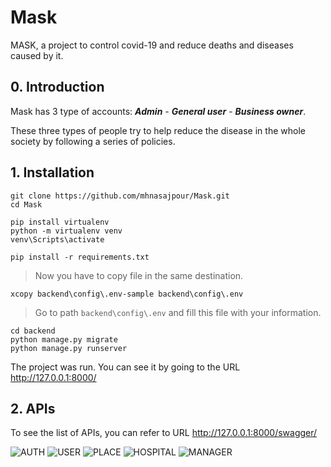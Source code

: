 # Mask
MASK, a project to control covid-19 and reduce deaths and diseases caused by it.

## 0. Introduction

Mask has 3 type of accounts: ***Admin*** - ***General user*** - ***Business owner***.

These three types of people try to help reduce the disease in the whole society by following a series of policies.

## 1. Installation

```
git clone https://github.com/mhnasajpour/Mask.git
cd Mask

pip install virtualenv
python -m virtualenv venv
venv\Scripts\activate

pip install -r requirements.txt
```
> Now you have to copy file in the same destination.
```
xcopy backend\config\.env-sample backend\config\.env
```
> Go to path `backend\config\.env` and fill this file with your information.
```
cd backend
python manage.py migrate
python manage.py runserver
```
The project was run. You can see it by going to the URL http://127.0.0.1:8000/

## 2. APIs
To see the list of APIs, you can refer to URL http://127.0.0.1:8000/swagger/

![AUTH](https://github.com/mhnasajpour/Mask/blob/main/APIs/Auth_APIs.png)
![USER](https://github.com/mhnasajpour/Mask/blob/main/APIs/User_APIs.png)
![PLACE](https://github.com/mhnasajpour/Mask/blob/main/APIs/Place_APIs.png)
![HOSPITAL](https://github.com/mhnasajpour/Mask/blob/main/APIs/Hospital_APIs.png)
![MANAGER](https://github.com/mhnasajpour/Mask/blob/main/APIs/Manager_APIs.png)
